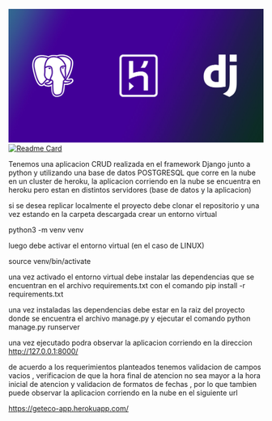  
 ![alt text](https://github.com/sebas1017/CRUD_DJANGO/blob/master/DEMO.jpg?raw=true)
[![Readme Card](https://github-readme-stats.vercel.app/api/pin/?username=sebas1017&repo=CRUD_DJANGO)](https://github.com/anuraghazra/github-readme-stats)

Tenemos una aplicacion CRUD realizada en el framework Django junto a python y utilizando una base de datos POSTGRESQL que corre en la nube 
en un cluster de heroku, la aplicacion corriendo en la nube se encuentra en heroku pero estan en distintos servidores (base de datos y la aplicacion)

si se desea replicar localmente el proyecto debe clonar el repositorio y una vez estando en la carpeta descargada crear un entorno virtual

python3 -m venv venv

luego debe activar el entorno virtual (en el caso de LINUX)

source venv/bin/activate


una vez activado el entorno virtual debe instalar las dependencias que se encuentran en el archivo requirements.txt con el comando
pip install -r requirements.txt


una vez instaladas las dependencias debe estar en la raiz del proyecto donde se encuentra el archivo manage.py y ejecutar el comando 
python manage.py runserver


una vez ejecutado podra observar la aplicacion corriendo en la direccion http://127.0.0.1:8000/

de acuerdo a los requerimientos planteados tenemos validacion de campos vacios , verificacion de que la hora final de atencion no sea mayor a la hora inicial de atencion
y validacion de formatos de fechas  , por lo que tambien puede observar la aplicacion corriendo en la nube en el siguiente url


https://geteco-app.herokuapp.com/

